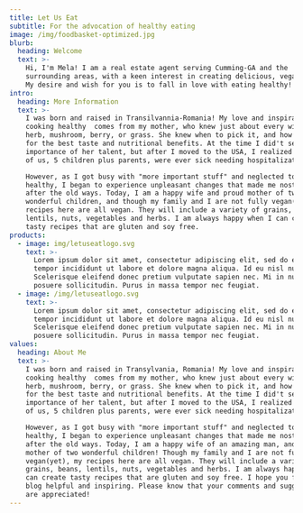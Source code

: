 ```yaml
---
title: Let Us Eat
subtitle: For the advocation of healthy eating
image: /img/foodbasket-optimized.jpg
blurb:
  heading: Welcome
  text: >-
    Hi, I'm Mela! I am a real estate agent serving Cumming-GA and the
    surrounding areas, with a keen interest in creating delicious, vegan meals!
    My desire and wish for you is to fall in love with eating healthy! 
intro:
  heading: More Information
  text: >-
    I was born and raised in Transilvannia-Romania! My love and inspiration for
    cooking healthy  comes from my mother, who knew just about every wild edible
    herb, mushroom, berry, or grass. She knew when to pick it, and how to use it
    for the best taste and nutritional benefits. At the time I did't see the
    importance of her talent, but after I moved to the USA, I realized that none
    of us, 5 children plus parents, were ever sick needing hospitalization. 

    However, as I got busy with "more important stuff" and neglected to cook
    healthy, I began to experience unpleasant changes that made me nostalgic
    after the old ways. Today, I am a happy wife and proud mother of two
    wonderful children, and though my family and I are not fully vegan(yet), my
    recipes here are all vegan. They will include a variety of grains, beans,
    lentils, nuts, vegetables and herbs. I am always happy when I can create
    tasty recipes that are gluten and soy free.  
products:
  - image: img/letuseatlogo.svg
    text: >-
      Lorem ipsum dolor sit amet, consectetur adipiscing elit, sed do eiusmod
      tempor incididunt ut labore et dolore magna aliqua. Id eu nisl nunc mi.
      Scelerisque eleifend donec pretium vulputate sapien nec. Mi in nulla
      posuere sollicitudin. Purus in massa tempor nec feugiat.
  - image: /img/letuseatlogo.svg
    text: >-
      Lorem ipsum dolor sit amet, consectetur adipiscing elit, sed do eiusmod
      tempor incididunt ut labore et dolore magna aliqua. Id eu nisl nunc mi.
      Scelerisque eleifend donec pretium vulputate sapien nec. Mi in nulla
      posuere sollicitudin. Purus in massa tempor nec feugiat.
values:
  heading: About Me
  text: >-
    I was born and raised in Transylvania, Romania! My love and inspiration for
    cooking healthy  comes from my mother, who knew just about every wild edible
    herb, mushroom, berry, or grass. She knew when to pick it, and how to use it
    for the best taste and nutritional benefits. At the time I did't see the
    importance of her talent, but after I moved to the USA, I realized that none
    of us, 5 children plus parents, were ever sick needing hospitalization. 

    However, as I got busy with "more important stuff" and neglected to cook
    healthy, I began to experience unpleasant changes that made me nostalgic
    after the old ways. Today, I am a happy wife of an amazing man, and proud
    mother of two wonderful children! Though my family and I are not fully
    vegan(yet), my recipes here are all vegan. They will include a variety of
    grains, beans, lentils, nuts, vegetables and herbs. I am always happy when I
    can create tasty recipes that are gluten and soy free. I hope you find my
    blog helpful and inspiring. Please know that your comments and suggestions
    are appreciated!
---
```

